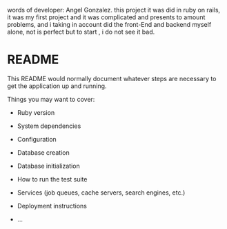 words of developer: Angel Gonzalez.
this project it was did in ruby on rails, it was my first project and it was complicated and presents to amount problems, and i taking in account did the front-End and backend myself alone, not is perfect but  to start ,  i do not see it bad.



# README

This README would normally document whatever steps are necessary to get the
application up and running.

Things you may want to cover:

* Ruby version

* System dependencies

* Configuration

* Database creation

* Database initialization

* How to run the test suite

* Services (job queues, cache servers, search engines, etc.)

* Deployment instructions

* ...
